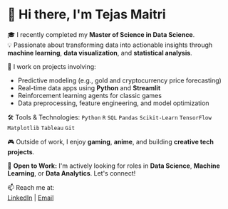 # 👋 Hi there, I'm Tejas Maitri

🎓 I recently completed my **Master of Science in Data Science**.  
💡 Passionate about transforming data into actionable insights through **machine learning**, **data visualization**, and **statistical analysis**.

🚀 I work on projects involving:
- Predictive modeling (e.g., gold and cryptocurrency price forecasting)
- Real-time data apps using **Python** and **Streamlit**
- Reinforcement learning agents for classic games
- Data preprocessing, feature engineering, and model optimization

🛠️ Tools & Technologies:
`Python` `R` `SQL` `Pandas` `Scikit-Learn` `TensorFlow` `Matplotlib` `Tableau` `Git`

🎮 Outside of work, I enjoy **gaming**, **anime**, and building **creative tech projects**.

📢 **Open to Work:** I'm actively looking for roles in **Data Science**, **Machine Learning**, or **Data Analytics**. Let's connect!

📫 Reach me at:  
[LinkedIn](www.linkedin.com/in/tejas-maitri-34b191210) | [Email](mailto:tejasmetri77@gmail.com)


<!---
TejasMaitri/TejasMaitri is a ✨ special ✨ repository because its `README.md` (this file) appears on your GitHub profile.
You can click the Preview link to take a look at your changes.
--->
